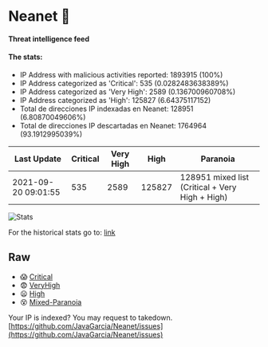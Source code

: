 # Neanet :hocho:
#### Threat intelligence feed
#### The stats:

- IP Address with malicious activities reported: 1893915 (100%)
- IP Address categorized as 'Critical':  535 (0.0282483638389%)
- IP Address categorized as 'Very High':  2589 (0.136700960708%)
- IP Address categorized as 'High':  125827 (6.64375117152)
- Total de direcciones IP indexadas en Neanet:  128951 (6.80870049606%)
- Total de direcciones IP descartadas en Neanet:  1764964 (93.1912995039%)

| Last Update | Critical | Very High | High | Paranoia |
| --- | --- | --- | --- | --- |
| 2021-09-20 09:01:55 | 535 | 2589 | 125827 | 128951 mixed list (Critical + Very High + High)|

![Stats](https://docs.google.com/spreadsheets/d/e/2PACX-1vSnaNMIXVabIpDJjufMlzH7poXnshF3mgd8Is1g9ytUEzVsP5my4Trn8f-xkoLLQ38xpL3HtmUexLo6/pubchart?oid=501124687&format=image)

For the historical stats go to: [link](/stats.csv)
## Raw
- :scream: [Critical](https://raw.githubusercontent.com/JavaGarcia/Neanet/master/blacklists/neanet_critical.txt)
- :fearful: [VeryHigh](https://raw.githubusercontent.com/JavaGarcia/Neanet/master/blacklists/neanet_veryHigh.txtt)
- :frowning: [High](https://raw.githubusercontent.com/JavaGarcia/Neanet/master/blacklists/neanet_high.txt)
- :dizzy_face: [Mixed-Paranoia](https://raw.githubusercontent.com/JavaGarcia/Neanet/master/blacklists/neanet_all.txt)


Your IP is indexed? You may request to takedown. [https://github.com/JavaGarcia/Neanet/issues](https://github.com/JavaGarcia/Neanet/issues)































































































































































































































































































































































































































































































































































































































































































































































































































































































































































































































































































































































































































































































































































































































































































































































































































































































































































































































































































































































































































































































































































































































































































































































































































































































































































































































































































































































































































































































































































































































































































































































































































































































































































































































































































































































































































































































































































































































































































































































































































































































































































































































































































































































































































































































































































































































































































































































































































































































































































































































































































































































































































































































































































































































































































































































































































































































































































































































































































































































































































































































































































































































































































































































































































































































































































































































































































































































































































































































































































































































































































































































































































































































































































































































































































































































































































































































































































































































































































































































































































































































































































































































































































































































































































































































































































































































































































































































































































































































































































































































































































